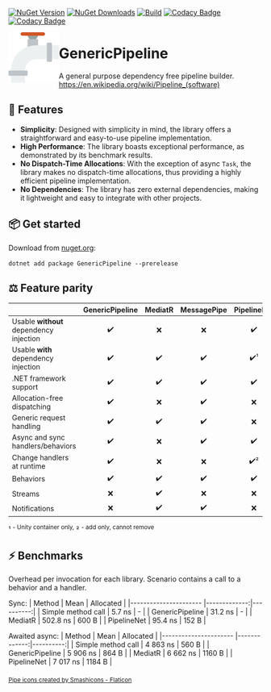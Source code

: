 [![NuGet Version](https://img.shields.io/nuget/v/GenericPipeline?label=NuGet)](https://www.nuget.org/packages/GenericPipeline/)
[![NuGet Downloads](https://img.shields.io/nuget/dt/GenericPipeline?label=Downloads)](https://www.nuget.org/packages/GenericPipeline/)
[![Build](https://github.com/lawrence-laz/generic-pipeline/workflows/Build/badge.svg)](https://github.com/lawrence-laz/generic-pipeline/actions?query=workflow%3ABuild)
[![Codacy Badge](https://app.codacy.com/project/badge/Grade/dd3ad618de8541a88ab111e260733a6f)](https://www.codacy.com/gh/lawrence-laz/generic-pipeline/dashboard?utm_source=github.com&amp;utm_medium=referral&amp;utm_content=lawrence-laz/generic-pipeline&amp;utm_campaign=Badge_Grade)
[![Codacy Badge](https://app.codacy.com/project/badge/Coverage/dd3ad618de8541a88ab111e260733a6f)](https://www.codacy.com/gh/lawrence-laz/generic-pipeline/dashboard?utm_source=github.com&utm_medium=referral&utm_content=lawrence-laz/generic-pipeline&utm_campaign=Badge_Coverage)

<img align="left" width="100" height="100" src="images/icon.png">

# GenericPipeline

A general purpose dependency free pipeline builder.
https://en.wikipedia.org/wiki/Pipeline_(software)

## 🌟 Features
- **Simplicity**: Designed with simplicity in mind, the library offers a straightforward and easy-to-use pipeline implementation.
- **High Performance**: The library boasts exceptional performance, as demonstrated by its benchmark results.
- **No Dispatch-Time Allocations**: With the exception of async `Task`, the library makes no dispatch-time allocations, thus providing a highly efficient pipeline implementation.
- **No Dependencies**: The library has zero external dependencies, making it lightweight and easy to integrate with other projects.

## 📦️ Get started
Download from [nuget.org](https://www.nuget.org/packages/GenericPipeline/0.0.1-preview):
```
dotnet add package GenericPipeline --prerelease
```
## ⚖️ Feature parity
|                                               | GenericPipeline | MediatR | MessagePipe | PipelineNet | Mediator |
|-----------------------------------------------|:---------------:|:-------:|:-----------:|:-----------:|:--------:|
| Usable **without** dependency injection       |              ✔️  |     ❌  |          ❌ |          ✔️  |       ❌ |
| Usable **with** dependency injection          |              ✔️  |     ✔️   |          ✔️  |          ✔️¹ |       ✔️  |
| .NET framework support                        |              ✔️  |     ✔️   |          ✔️  |          ✔️  |       ❌ |
| Allocation-free dispatching                   |              ✔️  |     ❌  |          ✔️  |          ❌ |       ✔️  |
| Generic request handling                      |              ✔️  |     ✔️   |          ✔️  |          ❌ |       ✔️  |
| Async and sync handlers/behaviors             |              ✔️  |     ❌  |          ✔️  |          ✔️  |       ❌ |
| Change handlers at runtime                    |              ✔️  |     ❌  |          ❌ |          ✔️² |       ❌ |
| Behaviors                                     |              ✔️  |     ✔️   |          ✔️  |          ✔️  |       ✔️  |
| Streams                                       |              ❌ |     ✔️   |          ❌ |          ❌ |       ✔️  |
| Notifications                                 |              ❌ |     ✔️   |          ✔️  |          ❌ |       ✔️  |

¹ <sup>- Unity container only,</sup>
² <sup>- add only, cannot remove</sup>


## ⚡️ Benchmarks
Overhead per invocation for each library. Scenario contains a call to a behavior and a handler.

Sync:
|                Method |         Mean | Allocated |
|---------------------- |-------------:|----------:|
|    Simple method call |       5.7 ns |         - |
|       GenericPipeline |      31.2 ns |         - |
|               MediatR |     502.8 ns |     600 B |
|           PipelineNet |      95.4 ns |     152 B |

Awaited async:
|                Method |         Mean | Allocated |
|---------------------- |-------------:|----------:|
|    Simple method call |     4 863 ns |     560 B |
|       GenericPipeline |     5 906 ns |     864 B |
|               MediatR |     6 662 ns |    1160 B |
|           PipelineNet |     7 017 ns |    1184 B |
 
<sub>
<a href="https://www.flaticon.com/free-icons/pipe" title="pipe icons">Pipe icons created by Smashicons - Flaticon</a>
</sub>


